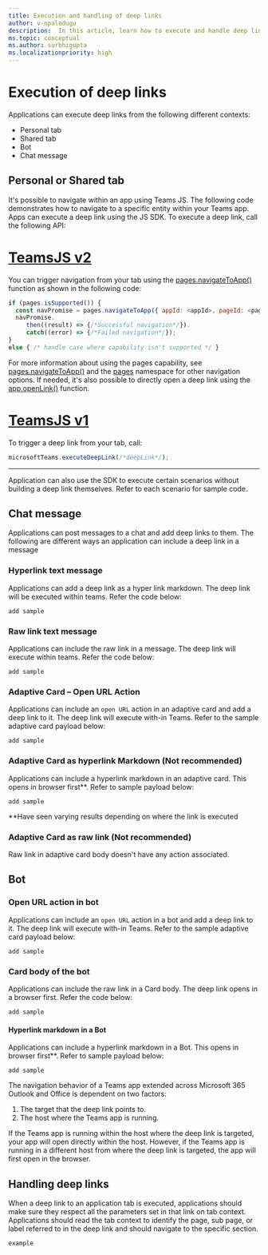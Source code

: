 ```yaml
---
title: Execution and handling of deep links
author: v-npaladugu
description:  In this article, learn how to execute and handle deep links in your Microsoft Teams.
ms.topic: conceptual
ms.author: surbhigupta
ms.localizationpriority: high
---
```


# Execution of deep links

Applications can execute deep links from the following different contexts:

* Personal tab
* Shared tab
* Bot
* Chat message

## Personal or Shared tab

It's possible to navigate within an app using Teams JS. The following code demonstrates how to navigate to a specific entity within your Teams app. Apps can execute a deep link using the JS SDK. To execute a deep link, call the following API:

# [TeamsJS v2](#tab/teamsjs-v2)

You can trigger navigation from your tab using the [pages.navigateToApp()](/javascript/api/@microsoft/teams-js/pages?view=msteams-client-js-latest#@microsoft-teams-js-pages-navigatetoapp&preserve-view=true) function as shown in the following code:

```javascript
if (pages.isSupported()) {
  const navPromise = pages.navigateToApp({ appId: <appId>, pageId: <pageId>, webUrl: <webUrl>, subPageId: <subPageId>, channelId:<channelId>});
  navPromise.
     then((result) => {/*Successful navigation*/}).
     catch((error) => {/*Failed navigation*/});
}
else { /* handle case where capability isn't supported */ }
```

For more information about using the pages capability, see [pages.navigateToApp()](/javascript/api/@microsoft/teams-js/pages?view=msteams-client-js-latest#@microsoft-teams-js-pages-navigatetoapp&preserve-view=true) and the [pages](/javascript/api/@microsoft/teams-js/pages?view=msteams-client-js-latest&preserve-view=true) namespace for other navigation options. If needed, it's also possible to directly open a deep link using the [app.openLink()](/javascript/api/@microsoft/teams-js/app?view=msteams-client-js-latest#@microsoft-teams-js-app-openlink&preserve-view=true) function.

# [TeamsJS v1](#tab/teamsjs-v1)

To trigger a deep link from your tab, call:

```javascript
microsoftTeams.executeDeepLink(/*deepLink*/);
```

---

Application can also use the SDK to execute certain scenarios without building a deep link themselves. Refer to each scenario for sample code.

## Chat message

Applications can post messages to a chat and add deep links to them. The following are different ways an application can include a deep link in a message

### Hyperlink text message

Applications can add a deep link as a hyper link markdown. The deep link will be executed within teams. Refer the code below:

`add sample`

### Raw link text message

Applications can include the raw link in a message. The deep link will execute within teams. Refer the code below:

`add sample`

### Adaptive Card – Open URL Action  

Applications can include an `open URL` action in an adaptive card and add a deep link to it. The deep link will execute with-in Teams. Refer to the sample adaptive card payload below:

`add sample`

### Adaptive Card as hyperlink Markdown (Not recommended)

Applications can include a hyperlink markdown in an adaptive card. This opens in browser first**. Refer to sample payload below:

`add sample`

**Have seen varying results depending on where the link is executed

### Adaptive Card as raw link (Not recommended)

Raw link in adaptive card body doesn't have any action associated.

## Bot

### Open URL action in bot

Applications can include an `open URL` action in a bot and add a deep link to it. The deep link will execute with-in Teams. Refer to the sample adaptive card payload below:

`add sample`

### Card body of the bot

Applications can include the raw link in a Card body. The deep link opens in a browser first. Refer the code below:

`add sample`

#### Hyperlink markdown in a Bot

Applications can include a hyperlink markdown in a Bot. This opens in browser first**. Refer to sample payload below:

`add sample`

The navigation behavior of a Teams app extended across Microsoft 365 Outlook and Office is dependent on two factors:

1. The target that the deep link points to.
1. The host where the Teams app is running.

If the Teams app is running within the host where the deep link is targeted, your app will open directly within the host. However, if the Teams app is running in a different host from where the deep link is targeted, the app will first open in the browser.

## Handling deep links

When a deep link to an application tab is executed, applications should make sure they respect all the parameters set in that link on tab context. Applications should read the tab context to identify the page, sub page, or label referred to in the deep link and should navigate to the specific section.

`example`
